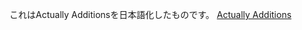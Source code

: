 これはActually Additionsを日本語化したものです。
[Actually Additions](https://www.curseforge.com/minecraft/mc-mods/actually-additions)
